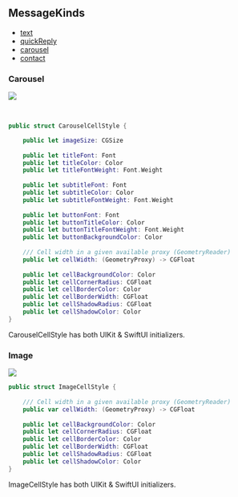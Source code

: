## MessageKinds
* [text](#text)
* [quickReply](#quick-reply)
* [carousel](#carousel)
* [contact](#contact)


### Carousel

![](https://github.com/EnesKaraosman/SwiftyChat/blob/master/Sources/SwiftyChat/Demo/Preview/carouselItem.png)

<br>

```swift
public struct CarouselCellStyle {

    public let imageSize: CGSize
    
    public let titleFont: Font
    public let titleColor: Color
    public let titleFontWeight: Font.Weight
    
    public let subtitleFont: Font
    public let subtitleColor: Color
    public let subtitleFontWeight: Font.Weight
    
    public let buttonFont: Font
    public let buttonTitleColor: Color
    public let buttonTitleFontWeight: Font.Weight
    public let buttonBackgroundColor: Color
    
    /// Cell width in a given available proxy (GeometryReader)
    public let cellWidth: (GeometryProxy) -> CGFloat
    
    public let cellBackgroundColor: Color
    public let cellCornerRadius: CGFloat
    public let cellBorderColor: Color
    public let cellBorderWidth: CGFloat
    public let cellShadowRadius: CGFloat
    public let cellShadowColor: Color
}
```
CarouselCellStyle has both UIKit & SwiftUI initializers.

### Image

![](https://github.com/EnesKaraosman/SwiftyChat/blob/master/Sources/SwiftyChat/Demo/Preview/imageItem.png)

```swift
public struct ImageCellStyle {
    
    /// Cell width in a given available proxy (GeometryReader)
    public var cellWidth: (GeometryProxy) -> CGFloat
    
    public let cellBackgroundColor: Color
    public let cellCornerRadius: CGFloat
    public let cellBorderColor: Color
    public let cellBorderWidth: CGFloat
    public let cellShadowRadius: CGFloat
    public let cellShadowColor: Color
}
```
ImageCellStyle has both UIKit & SwiftUI initializers.
